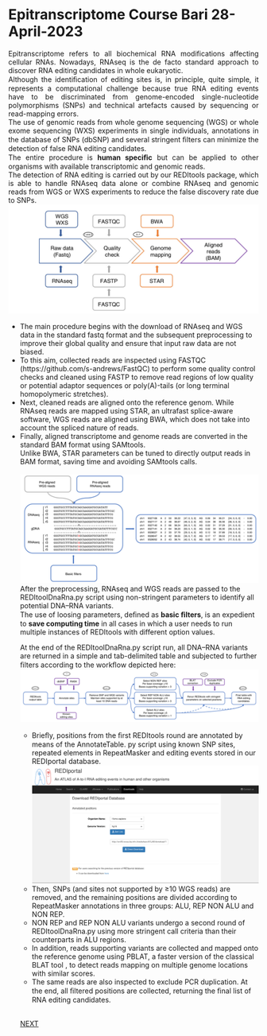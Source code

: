 # Epitranscriptome Course Bari 28-April-2023
<p align="justify"> Epitranscriptome refers to all biochemical RNA modifications affecting cellular RNAs. 
Nowadays, RNAseq is the de facto standard approach to discover RNA editing candidates in whole
eukaryotic. <br> Although the identiﬁcation of editing sites is, in principle, quite simple, it
represents a computational challenge because true RNA editing events have to be discriminated from
genome-encoded single-nucleotide polymorphisms (SNPs) and technical artefacts caused by
sequencing or read-mapping errors.<br>
The use of genomic reads from whole genome sequencing (WGS) or whole exome sequencing (WXS) experiments in single individuals, 
annotations in the database of SNPs (dbSNP) and several stringent ﬁlters can minimize the detection of false RNA editing candidates. <br>
The entire procedure is <b>human speciﬁc</b> but can be applied to other organisms
with available transcriptomic and genomic reads. <br> 
The detection of RNA editing is carried out by our
REDItools package, which is able to handle RNAseq data alone or combine RNAseq and genomic
reads from WGS or WXS experiments to reduce the false discovery rate due to SNPs.<br>
<img src="img1.png"></img>
<ul>
<li>The main procedure begins with the download of RNAseq and WGS data in the standard fastq
format and the subsequent preprocessing to improve their global quality and ensure
that input raw data are not biased.</li> 
<li>To this aim, collected reads are inspected using
FASTQC (https://github.com/s-andrews/FastQC) to perform some quality control checks and cleaned
using FASTP to remove read regions of low quality or potential adaptor sequences or poly(A)-tails
(or long terminal homopolymeric stretches).</li>
<li>Next, cleaned reads are aligned onto the reference genom. While RNAseq reads
are mapped using STAR, an ultrafast splice-aware software, WGS reads are aligned using BWA,
which does not take into account the spliced nature of reads.</li>
<li>Finally, aligned
transcriptome and genome reads are converted in the standard BAM format using SAMtools. <br>
Unlike BWA, STAR parameters can be tuned to directly output reads in BAM format,
saving time and avoiding SAMtools calls.</li>
<br>
<img src="img2.png"></img>
After the preprocessing, RNAseq and WGS reads are passed to the REDItoolDnaRna.py script
using non-stringent parameters to identify all potential DNA–RNA variants. <br>The use of
loosing parameters, deﬁned as <b>basic ﬁlters</b>, is an expedient to <b>save computing time</b> in all
cases in which a user needs to run multiple instances of REDItools with different option values.</b></li>

At the end of the REDItoolDnaRna.py script run, all DNA–RNA variants are returned in a simple and tab-delimited table
and subjected to further ﬁlters according to the workﬂow depicted here:<br>
<img src="img3.png"></img>
<br>
<ul>
  <li>Brieﬂy, positions from the ﬁrst REDItools round are annotated by means of the AnnotateTable.
py script using known SNP sites, repeated elements in RepeatMasker and editing events stored in our
REDIportal database.</li>
  <img src="img5.png"</img>
  <li>Then, SNPs (and sites not supported by ≥10 WGS reads) are removed, and the
remaining positions are divided according to RepeatMasker annotations in three groups: ALU, REP
NON ALU and NON REP.</li>
  <li>NON REP and REP NON ALU variants undergo a second round of REDItoolDnaRna.py
using more stringent call criteria than their counterparts in ALU regions. <br>
  <li> In addition, reads supporting variants are collected and mapped onto the reference genome using PBLAT, a faster version
  of the classical BLAT tool , to detect reads mapping on multiple genome locations with similar scores. </li> 
  <li> The same reads are also inspected to exclude PCR duplication. At the end, all ﬁltered positions
are collected, returning the ﬁnal list of RNA editing candidates.</li>
  </ul>
<br>
<p style="text-align:right display:inline;"><a href="https://github.com/claudiologiudice/Elixir_training_course/blob/main/reditoolsdnarna2.md"> NEXT </a><p>
</p>



